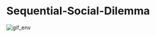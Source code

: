 # Sequential-Social-Dilemma


![gif_env](https://github.com/user-attachments/assets/f00541d6-55f4-4441-a55c-190b440097fa)
